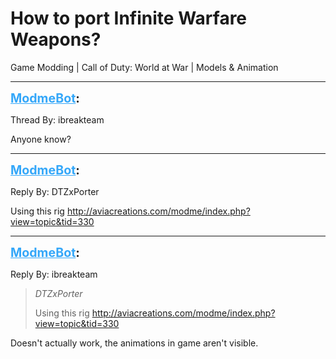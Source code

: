 # How to port Infinite Warfare Weapons?
Game Modding | Call of Duty: World at War | Models & Animation

---
<strong style="font-size: 1.4em;"><span style="text-decoration: underline;text-decoration-color: #34a7f9;"><span style="color:#34a7f9;">ModmeBot</span></span>:</strong>

<p>Thread By: ibreakteam<br /><p style="text-align:left;">Anyone know?</p></p>

---
<strong style="font-size: 1.4em;"><span style="text-decoration: underline;text-decoration-color: #34a7f9;"><span style="color:#34a7f9;">ModmeBot</span></span>:</strong>

<p>Reply By: DTZxPorter<br /><p style="text-align:left;">Using this rig <a href="index.php?view=topic&tid=330">http://aviacreations.com/modme/index.php?view=topic&amp;tid=330</a></p><p style="text-align:left;"></p><p style="text-align:left;"></p></p>

---
<strong style="font-size: 1.4em;"><span style="text-decoration: underline;text-decoration-color: #34a7f9;"><span style="color:#34a7f9;">ModmeBot</span></span>:</strong>

<p>Reply By: ibreakteam<br /><blockquote><em>DTZxPorter</em><p style="text-align:left;">Using this rig <a href="index.php?view=topic&tid=330">http://aviacreations.com/modme/index.php?view=topic&amp;tid=330</a></p><p style="text-align:left;"></p><p style="text-align:left;"></p></blockquote><p style="text-align:left;">Doesn&#39;t actually work, the animations in game aren&#39;t visible.</p></p>
